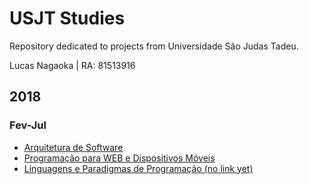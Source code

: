 # USJT Studies
Repository dedicated to projects from Universidade São Judas Tadeu.

Lucas Nagaoka | RA: 81513916

## 2018
### Fev-Jul

- [Arquitetura de Software](https://github.com/lucasnagaoka/usjt-studies-service-desk "Service Desk project with Spring MVC and Hibernate")
- [Programação para WEB e Dispositivos Móveis](https://github.com/lucasnagaoka/usjt-studies-android "Android Studio project")
- [Linguagens e Paradigmas de Programação (no link yet)](# "Python project")

